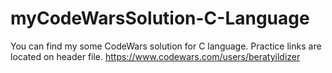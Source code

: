 # myCodeWarsSolution-C-Language
You can find my some CodeWars solution for C language. Practice links are located on header file.
https://www.codewars.com/users/beratyildizer
